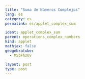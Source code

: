 ```yaml
---
title: "Suma de Números Complejos"
lang: es
category: es
permalink: es/applet_complex_sum

ident: applet_complex_sum
parent: operations_complex_numbers
kind: applet
mathjax: false
geogebratube:
  - M5bFhzUv

layout: post
type: post
---
```


<div style="height:600px; width:800px; margin: auto;" id="applet_containerM5bFhzUv"></div>